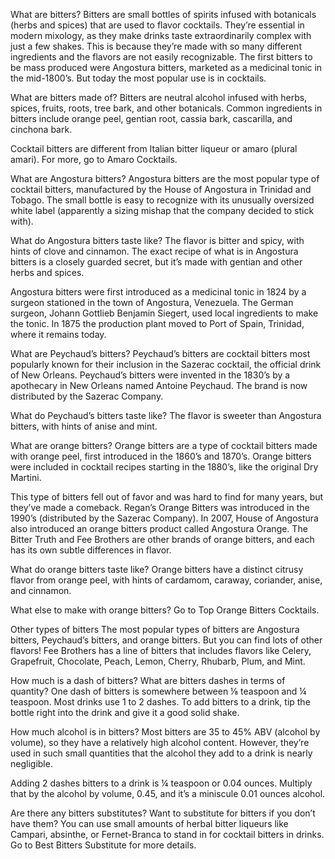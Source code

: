 What are bitters?
Bitters are small bottles of spirits infused with botanicals (herbs and spices) that are used to flavor cocktails. They’re essential in modern mixology, as they make drinks taste extraordinarily complex with just a few shakes. This is because they’re made with so many different ingredients and the flavors are not easily recognizable. The first bitters to be mass produced were Angostura bitters, marketed as a medicinal tonic in the mid-1800’s. But today the most popular use is in cocktails.

What are bitters made of? Bitters are neutral alcohol infused with herbs, spices, fruits, roots, tree bark, and other botanicals. Common ingredients in bitters include orange peel, gentian root, cassia bark, cascarilla, and cinchona bark.

Cocktail bitters are different from Italian bitter liqueur or amaro (plural amari). For more, go to Amaro Cocktails.

What are Angostura bitters?
Angostura bitters are the most popular type of cocktail bitters, manufactured by the House of Angostura in Trinidad and Tobago. The small bottle is easy to recognize with its unusually oversized white label (apparently a sizing mishap that the company decided to stick with).

What do Angostura bitters taste like? The flavor is bitter and spicy, with hints of clove and cinnamon. The exact recipe of what is in Angostura bitters is a closely guarded secret, but it’s made with gentian and other herbs and spices.

Angostura bitters were first introduced as a medicinal tonic in 1824 by a surgeon stationed in the town of Angostura, Venezuela. The German surgeon, Johann Gottlieb Benjamin Siegert, used local ingredients to make the tonic. In 1875 the production plant moved to Port of Spain, Trinidad, where it remains today.

What are Peychaud’s bitters?
Peychaud’s bitters are cocktail bitters most popularly known for their inclusion in the Sazerac cocktail, the official drink of New Orleans. Peychaud’s bitters were invented in the 1830’s by a apothecary in New Orleans named Antoine Peychaud. The brand is now distributed by the Sazerac Company.

What do Peychaud’s bitters taste like? The flavor is sweeter than Angostura bitters, with hints of anise and mint.

What are orange bitters?
Orange bitters are a type of cocktail bitters made with orange peel, first introduced in the 1860’s and 1870’s. Orange bitters were included in cocktail recipes starting in the 1880’s, like the original Dry Martini.

This type of bitters fell out of favor and was hard to find for many years, but they’ve made a comeback. Regan’s Orange Bitters was introduced in the 1990’s (distributed by the Sazerac Company). In 2007, House of Angostura also introduced an orange bitters product called Angostura Orange. The Bitter Truth and Fee Brothers are other brands of orange bitters, and each has its own subtle differences in flavor.

What do orange bitters taste like? Orange bitters have a distinct citrusy flavor from orange peel, with hints of cardamom, caraway, coriander, anise, and cinnamon.

What else to make with orange bitters? Go to Top Orange Bitters Cocktails.

Other types of bitters
The most popular types of bitters are Angostura bitters, Peychaud’s bitters, and orange bitters. But you can find lots of other flavors! Fee Brothers has a line of bitters that includes flavors like Celery, Grapefruit, Chocolate, Peach, Lemon, Cherry, Rhubarb, Plum, and Mint.

How much is a dash of bitters?
What are bitters dashes in terms of quantity? One dash of bitters is somewhere between ⅛ teaspoon and ¼ teaspoon. Most drinks use 1 to 2 dashes. To add bitters to a drink, tip the bottle right into the drink and give it a good solid shake.

How much alcohol is in bitters?
Most bitters are 35 to 45% ABV (alcohol by volume), so they have a relatively high alcohol content. However, they’re used in such small quantities that the alcohol they add to a drink is nearly negligible.

Adding 2 dashes bitters to a drink is ¼ teaspoon or 0.04 ounces. Multiply that by the alcohol by volume, 0.45, and it’s a miniscule 0.01 ounces alcohol.

Are there any bitters substitutes?
Want to substitute for bitters if you don’t have them? You can use small amounts of herbal bitter liqueurs like Campari, absinthe, or Fernet-Branca to stand in for cocktail bitters in drinks. Go to Best Bitters Substitute for more details.
